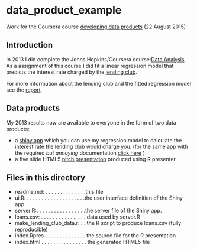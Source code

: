 # data_product_example


Work for the Coursera course [developing data products](https://www.coursera.org/course/devdataprod) (22 August 2015)


## Introduction

In 2013 I did complete the Johns Hopkins/Coursera course:[Data Analysis](https://www.coursera.org/course/dataanalysis).  
As a assignment of this course I did fit a linear regression model that predicts the interest rate charged by the [lending club](https://en.wikipedia.org/wiki/Lending_Club).  

For more information about the lending club and the fitted regression model see the [report](http://issuu.com/vilkoos/docs/analysis1a).

## Data products

My 2013 results now are available to everyone in the form of two data products:  

- a [shiny app](https://vilkoos.shinyapps.io/predict_lc_interest) which you can use my regression model to calculate the interest rate the lending club would charge you.
(for the same app with the required *but annoying* documentation [click here](https://vilkoos.shinyapps.io/predict_lending_club_interest_rate) )
- a five slide HTML5 [pitch presentation](http://rpubs.com/vilkoos/dataprod) produced using R presenter.

## Files in this directory

- readme.md: . . . . . . . . .  . . . . .this.file
- ui.R: . . . . . . . . . . . . . . . . . . . .the user interface definition of the Shiny app.
- server.R:. . . . . . . . . . . . . . . . .the server file of the Shiny app.
- loans.csv: . . . . . . . . . . . .. . . . data used by server.R
- make_lending_club_data.r: . . the R script to produce loans.csv (fully reproducible)
- index.Rpres  . . . . . . . . . . . . . . the source file for the R presentation
- index.html . . . . . . . .. . . . . . . . the generated HTML5 file
   